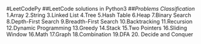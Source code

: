 #LeetCodePy
##LeetCode solutions in Python3
##*Problems Classification*
1.Array
2.String
3.Linked List
4.Tree
5.Hash Table
6.Heap
7.Binary Search
8.Depth-First Search
9.Breadth-First Search
10.Backtracking
11.Recursion
12.Dynamic Programming
13.Greedy
14.Stack
15.Two Pointers
16.Sliding Window
16.Math
17.Graph
18.Combination
19.DFA
20. Decide and Conquer
